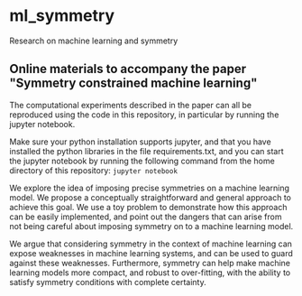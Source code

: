 # ml_symmetry
Research on machine learning and symmetry

## Online materials to accompany the paper "Symmetry constrained machine learning"

The computational experiments described in the paper can all be reproduced using 
the code in this repository, in particular by running the jupyter notebook.

Make sure your python installation supports jupyter, and that you have installed 
the python libraries in the file requirements.txt, and you can start the jupyter 
notebook by running the following command from the home directory of this repository:
`jupyter notebook`

We explore the idea of imposing precise symmetries on a machine learning model. 
We propose a conceptually straightforward and general approach to achieve this goal. 
We use a toy problem to demonstrate how this approach can be easily implemented, 
and point out the dangers that can arise from not being careful about imposing 
symmetry on to a machine learning model.

We argue that considering symmetry in the context of machine learning can expose 
weaknesses in machine learning systems, and can be used to guard against these
weaknesses. Furthermore, symmetry can help make machine learning models more 
compact, and robust to over-fitting, with the ability to satisfy symmetry 
conditions with complete certainty.
